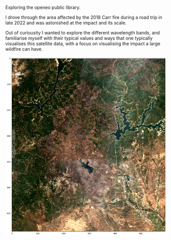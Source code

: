 Exploring the openeo public library.

I drove through the area affected by the 2018 Carr fire during a road trip in late 2022 and was astonished at the impact and its scale.

Out of curiousity I wanted to explore the different wavelength bands, and familiarise myself with their typical values and ways that one typically visualises this satellite data, with a focus on visualising the impact a large wildfire can have.

![post_wf_rgb_img](./output.png)
